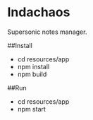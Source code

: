 # Indachaos
Supersonic notes manager.

##Install

* cd resources/app
* npm install
* npm build

##Run

* cd resources/app
* npm start